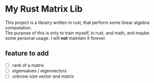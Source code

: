 # My Rust Matrix Lib

This project is a librairy written in rust, that perform some linear algebra computation.  
The purpose of this is only to train myself, in rust, and math, and maybe some personal usage.
I will **not** maintain it forever.  

## feature to add

- [ ] rank of a matrix
- [ ] eigenvalues / eigenvectors
- [ ] unknow size vector and matrix
